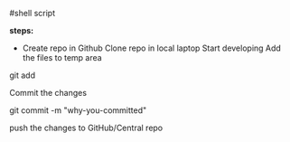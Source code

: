 #shell script

**steps:**
* Create repo in Github
 Clone repo in local laptop
 Start developing
 Add the files to temp area

 git add <file-name>

 Commit the changes

 git commit -m "why-you-committed"

 push the changes to GitHub/Central repo